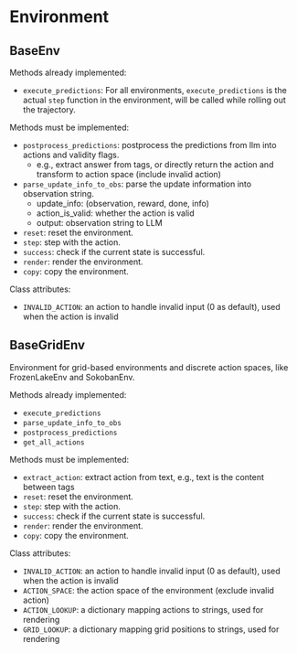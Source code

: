 # Environment

## BaseEnv
Methods already implemented:
- `execute_predictions`: For all environments, `execute_predictions` is the actual `step` function in the environment, will be called while rolling out the trajectory.

Methods must be implemented:
- `postprocess_predictions`: postprocess the predictions from llm into actions and validity flags.
    - e.g., extract answer from <answer> tags, or directly return the action and transform to action space (include invalid action)
- `parse_update_info_to_obs`: parse the update information into observation string.
    - update_info: (observation, reward, done, info)
    - action_is_valid: whether the action is valid
    - output: observation string to LLM
- `reset`: reset the environment.
- `step`: step with the action.
- `success`: check if the current state is successful.
- `render`: render the environment.
- `copy`: copy the environment.

Class attributes:
 - `INVALID_ACTION`: an action to handle invalid input (0 as default), used when the action is invalid

## BaseGridEnv
Environment for grid-based environments and discrete action spaces, like FrozenLakeEnv and SokobanEnv.

Methods already implemented:
- `execute_predictions`
- `parse_update_info_to_obs`
- `postprocess_predictions`
- `get_all_actions`

Methods must be implemented:
- `extract_action`: extract action from text, e.g., text is the content between <answer> tags
- `reset`: reset the environment.
- `step`: step with the action.
- `success`: check if the current state is successful.
- `render`: render the environment.
- `copy`: copy the environment.

Class attributes:
 - `INVALID_ACTION`: an action to handle invalid input (0 as default), used when the action is invalid
 - `ACTION_SPACE`: the action space of the environment (exclude invalid action)
 - `ACTION_LOOKUP`: a dictionary mapping actions to strings, used for rendering
 - `GRID_LOOKUP`: a dictionary mapping grid positions to strings, used for rendering
